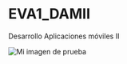 # EVA1_DAMII
Desarrollo Aplicaciones móviles II
<!DOCTYPE html>
<html>
  <head>
    <meta charset="utf-8">
    <title>Calculadoras de figuras geometricas</title>
  </head>
  <body>
    <img src="images/firefox-icon.png" alt="Mi imagen de prueba">
    
  </body>
</html>
